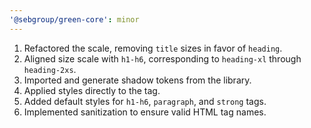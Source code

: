 ```yaml
---
'@sebgroup/green-core': minor
---
```


1. Refactored the scale, removing `title` sizes in favor of `heading`.
2. Aligned size scale with `h1-h6`, corresponding to `heading-xl` through `heading-2xs`.
3. Imported and generate shadow tokens from the library.
4. Applied styles directly to the tag.
5. Added default styles for `h1-h6`, `paragraph`, and `strong` tags.
6. Implemented sanitization to ensure valid HTML tag names.
